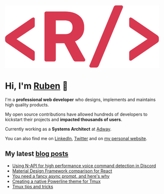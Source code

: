![Logo](./logo.svg)

# Hi, I'm [Ruben](https://callmeruben.com) 👋

I'm a **professional web developer** who designs, implements and maintains high quality products.

My open source contributions have allowed hundreds of developers to kickstart their projects and **impacted thousands of users**.

Currently working as a **Systems Architect** at [Adway](https://adway.ai).

You can also find me on [LinkedIn](https://www.linkedin.com/in/ruben-harutyunyan/), [Twitter](https://twitter.com/Vagr9K) and on [my personal website](https://callmeruben.com).

## My latest [blog posts](https://callmeruben.com/blog)

<!-- BLOG-POST-LIST:START -->
- [Using N-API for high performance voice command detection in Discord](https://callmeruben.com/blog/using-n-api-for-high-performance-voice-command-detection-in-discord)
- [Material Design Framework comparison for React](https://callmeruben.com/blog/material-design-framework-comparison-for-react)
- [You need a fancy async prompt, and here&#39;s why](https://callmeruben.com/blog/you-need-a-fancy-async-prompt-and-heres-why)
- [Creating a native Powerline theme for Tmux](https://callmeruben.com/blog/creating-a-native-powerline-theme-for-tmux)
- [Tmux tips and tricks](https://callmeruben.com/blog/tmux-tips-and-tricks)
<!-- BLOG-POST-LIST:END -->
